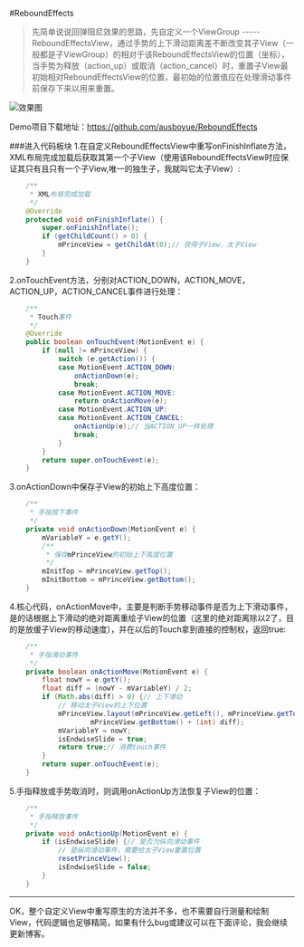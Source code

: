 #ReboundEffects
>先简单说说回弹阻尼效果的思路，先自定义一个ViewGroup ----- ReboundEffectsView，通过手势的上下滑动距离差不断改变其子View（一般都是子ViewGroup）的相对于该ReboundEffectsView的位置（坐标），当手势为释放（action_up）或取消（action_cancel）时，重置子View最初始相对ReboundEffectsView的位置，最初始的位置值应在处理滑动事件前保存下来以用来重置。

![效果图](https://github.com/ausboyue/ReboundEffects/raw/master/demo.gif)

Demo项目下载地址：https://github.com/ausboyue/ReboundEffects

###进入代码板块
1.在自定义ReboundEffectsView中重写onFinishInflate方法，XML布局完成加载后获取其第一个子View（使用该ReboundEffectsView时应保证其只有且只有一个子View,唯一的独生子，我就叫它太子View）:
``` java
	/**
	 * XML布局完成加载
	 */
	@Override
	protected void onFinishInflate() {
		super.onFinishInflate();
		if (getChildCount() > 0) {
			mPrinceView = getChildAt(0);// 获得子View，太子View
		}
	}
```

2.onTouchEvent方法，分别对ACTION_DOWN，ACTION_MOVE，ACTION_UP，ACTION_CANCEL事件进行处理：
``` java
	/**
	 * Touch事件
	 */
	@Override
	public boolean onTouchEvent(MotionEvent e) {
		if (null != mPrinceView) {
			switch (e.getAction()) {
			case MotionEvent.ACTION_DOWN:
				onActionDown(e);
				break;
			case MotionEvent.ACTION_MOVE:
				return onActionMove(e);
			case MotionEvent.ACTION_UP:
			case MotionEvent.ACTION_CANCEL:
				onActionUp(e);// 当ACTION_UP一样处理
				break;
			}
		}
		return super.onTouchEvent(e);
	}
```
3.onActionDown中保存子View的初始上下高度位置：
``` java
	/**
	 * 手指按下事件
	 */
	private void onActionDown(MotionEvent e) {
		mVariableY = e.getY();
		/**
		 * 保存mPrinceView的初始上下高度位置
		 */
		mInitTop = mPrinceView.getTop();
		mInitBottom = mPrinceView.getBottom();
	}
```
4.核心代码，onActionMove中，主要是判断手势移动事件是否为上下滑动事件，是的话根据上下滑动的绝对距离重绘子View的位置（这里的绝对距离除以2了，目的是放缓子View的移动速度），并在以后的Touch拿到直接的控制权，返回true:
``` java 
	/**
	 * 手指滑动事件
	 */
	private boolean onActionMove(MotionEvent e) {
		float nowY = e.getY();
		float diff = (nowY - mVariableY) / 2;
		if (Math.abs(diff) > 0) {// 上下滑动
			// 移动太子View的上下位置
			mPrinceView.layout(mPrinceView.getLeft(), mPrinceView.getTop() + (int) diff, mPrinceView.getRight(),
					mPrinceView.getBottom() + (int) diff);
			mVariableY = nowY;
			isEndwiseSlide = true;
			return true;// 消费touch事件
		}
		return super.onTouchEvent(e);
	}
```
5.手指释放或手势取消时，则调用onActionUp方法恢复子View的位置：
``` java
	/**
	 * 手指释放事件
	 */
	private void onActionUp(MotionEvent e) {
		if (isEndwiseSlide) {// 是否为纵向滑动事件
			// 是纵向滑动事件，需要给太子View重置位置
			resetPrinceView();
			isEndwiseSlide = false;
		}
	}
```
---
OK，整个自定义View中重写原生的方法并不多，也不需要自行测量和绘制View，代码逻辑也足够精简，如果有什么bug或建议可以在下面评论，我会继续更新博客。
